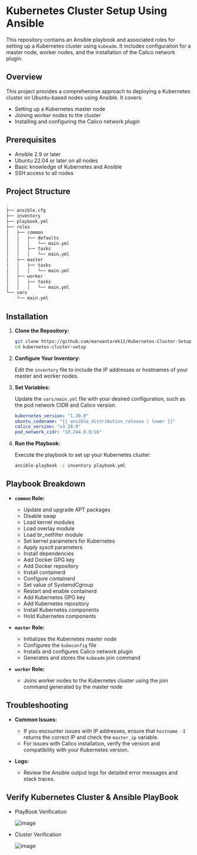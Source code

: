 # Kubernetes Cluster Setup Using Ansible

This repository contains an Ansible playbook and associated roles for setting up a Kubernetes cluster using `kubeadm`. It includes configuration for a master node, worker nodes, and the installation of the Calico network plugin.

## Overview

This project provides a comprehensive approach to deploying a Kubernetes cluster on Ubuntu-based nodes using Ansible. It covers:

- Setting up a Kubernetes master node
- Joining worker nodes to the cluster
- Installing and configuring the Calico network plugin

## Prerequisites

- Ansible 2.9 or later
- Ubuntu 22.04 or later on all nodes
- Basic knowledge of Kubernetes and Ansible
- SSH access to all nodes

## Project Structure

```bash
.
├── ansible.cfg
├── inventory
├── playbook.yml
├── roles
│   ├── common
│   │   ├── defaults
│   │   │   └── main.yml
│   │   ├── tasks
│   │   │   └── main.yml
│   ├── master
│   │   ├── tasks
│   │   │   └── main.yml
│   ├── worker
│   │   ├── tasks
│   │   │   └── main.yml
└── vars
    └── main.yml
```

## Installation

1. **Clone the Repository:**

   ```bash
   git clone https://github.com/marwantarek11/Kubernetes-Cluster-Setup-Using-Kubeadm-Via-Ansible-Roles.git
   cd kubernetes-cluster-setup
   ```

2. **Configure Your Inventory:**

   Edit the `inventory` file to include the IP addresses or hostnames of your master and worker nodes.

3. **Set Variables:**

   Update the `vars/main.yml` file with your desired configuration, such as the pod network CIDR and Calico version.

   ```yaml
   kubernetes_version: "1.30.0"
   ubuntu_codename: "{{ ansible_distribution_release | lower }}"
   calico_version: "v3.28.0"
   pod_network_cidr: "10.244.0.0/16"

   ```

4. **Run the Playbook:**

   Execute the playbook to set up your Kubernetes cluster:

   ```bash
   ansible-playbook -i inventory playbook.yml
   ```

## Playbook Breakdown

- **`common` Role:** 
  - Update and upgrade APT packages
  - Disable swap
  - Load kernel modules
  - Load overlay module
  - Load br_netfilter module
  - Set kernel parameters for Kubernetes
  - Apply sysctl parameters
  - Install dependencies
  - Add Docker GPG key
  - Add Docker repository
  - Install containerd
  - Configure containerd
  - Set value of SystemdCgroup
  - Restart and enable containerd
  - Add Kubernetes GPG key
  - Add Kubernetes repository
  - Install Kubernetes components
  - Hold Kubernetes components

- **`master` Role:**
  - Initializes the Kubernetes master node
  - Configures the `kubeconfig` file
  - Installs and configures Calico network plugin
  - Generates and stores the `kubeadm` join command

- **`worker` Role:**
  - Joins worker nodes to the Kubernetes cluster using the join command generated by the master node

## Troubleshooting

- **Common Issues:**
  - If you encounter issues with IP addresses, ensure that `hostname -I` returns the correct IP and check the `master_ip` variable.
  - For issues with Calico installation, verify the version and compatibility with your Kubernetes version.

- **Logs:**
  - Review the Ansible output logs for detailed error messages and stack traces.

## Verify Kubernetes Cluster & Ansible PlayBook

- PlayBook Verification
  
   ![image](https://github.com/user-attachments/assets/2109590e-136d-46f2-8034-09b8f9da2edd)

- Cluster Verification
  
   ![image](https://github.com/user-attachments/assets/e5690057-dcf5-419d-b4e8-41aa545498ad)

